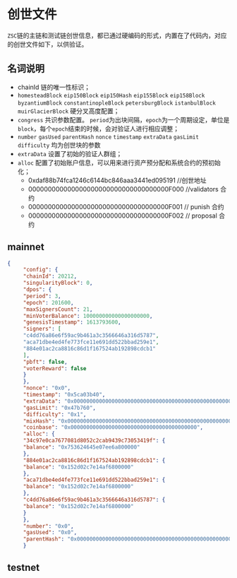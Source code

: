 # 创世文件

`ZSC`链的主链和测试链创世信息，都已通过硬编码的形式，内置在了代码内，对应的创世文件如下，以供验证。

## 名词说明

- chainId 链的唯一性标识；
- `homesteadBlock` `eip150Block` `eip150Hash` `eip155Block` `eip158Block` `byzantiumBlock` `constantinopleBlock` `petersburgBlock` `istanbulBlock` `muirGlacierBlock` 硬分叉高度配置；
- `congress` 共识参数配置。 `period`为出块间隔，`epoch`为一个周期设定，单位是`block`，每个`epoch`结束的时候，会对验证人进行相应调整；
- `number` `gasUsed` `parentHash` `nonce` `timestamp` `extraData` `gasLimit` `difficulty` 均为创世块的参数
- `extraData` 设置了初始的验证人群组；
- `alloc` 配置了初始账户信息，可以用来进行资产预分配和系统合约的预初始化；
    - 0xdaf88b74fca1246c6144bc846aaa3441ed095191 //创世地址
    - 000000000000000000000000000000000000F000 //validators 合约
    - 000000000000000000000000000000000000F001 // punish 合约
    - 000000000000000000000000000000000000F002 // proposal 合约

## mainnet

``` JSON
{
     "config": {
     "chainId": 20212,
     "singularityBlock": 0,
     "dpos": {
     "period": 3,
     "epoch": 201600,
     "maxSignersCount": 21,
     "minVoterBalance": 100000000000000000000,
     "genesisTimestamp": 1613793600,
     "signers": [
     "c4dd76a86e6f59ac9b461a3c3566646a316d5787",
     "aca71dbe4ed4fe773fce11e691dd522bbad259e1",
     "884e01ac2ca8816c86d1f167524ab192898cdcb1"
     ],
     "pbft": false,
     "voterReward": false
     }
     },
     "nonce": "0x0",
     "timestamp": "0x5ca03b40",
     "extraData": "0x00000000000000000000000000000000000000000000000000000000000000000000000000000000000000000000000000000000000000000000000000000000000000000000000000000000000000000000000000000000000000000000000000",
     "gasLimit": "0x47b760",
     "difficulty": "0x1",
     "mixHash": "0x0000000000000000000000000000000000000000000000000000000000000000",
     "coinbase": "0x0000000000000000000000000000000000000000",
     "alloc": {
     "34c97e0ca7677081d8052c2cab9439c73053419f": {
     "balance": "0x753624645e07ee6a800000"
     },
     "884e01ac2ca8816c86d1f167524ab192898cdcb1": {
     "balance": "0x152d02c7e14af6800000"
     },
     "aca71dbe4ed4fe773fce11e691dd522bbad259e1": {
     "balance": "0x152d02c7e14af6800000"
     },
     "c4dd76a86e6f59ac9b461a3c3566646a316d5787": {
     "balance": "0x152d02c7e14af6800000"
     }
     },
     "number": "0x0",
     "gasUsed": "0x0",
     "parentHash": "0x0000000000000000000000000000000000000000000000000000000000000000"
     }
```
## testnet
``` JSON

```
